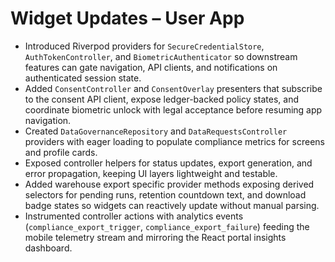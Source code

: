 # Widget Updates – User App

- Introduced Riverpod providers for `SecureCredentialStore`, `AuthTokenController`, and `BiometricAuthenticator` so downstream features can gate navigation, API clients, and notifications on authenticated session state.
- Added `ConsentController` and `ConsentOverlay` presenters that subscribe to the consent API client, expose ledger-backed policy states, and coordinate biometric unlock with legal acceptance before resuming app navigation.
- Created `DataGovernanceRepository` and `DataRequestsController` providers with eager loading to populate compliance metrics for screens and profile cards.
- Exposed controller helpers for status updates, export generation, and error propagation, keeping UI layers lightweight and testable.
- Added warehouse export specific provider methods exposing derived selectors for pending runs, retention countdown text, and download badge states so widgets can reactively update without manual parsing.
- Instrumented controller actions with analytics events (`compliance_export_trigger`, `compliance_export_failure`) feeding the mobile telemetry stream and mirroring the React portal insights dashboard.
